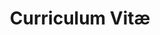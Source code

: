 ---
title: Curriculum Vitæ
layout: cv
actions:
  - label: "Download as PDF"
    icon: pdf
    url: "/assets/Sai_Guha_C_Resume_2020_02_17.pdf"
---